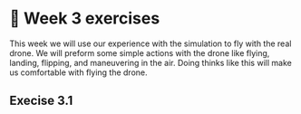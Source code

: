 # :pencil: Week 3 exercises 
This week we will use our experience with the simulation to fly with the real drone. 
We will preform some simple actions with the drone like flying, landing, flipping, and maneuvering in the air. 
Doing thinks like this will make us comfortable with flying the drone.

## Execise 3.1
